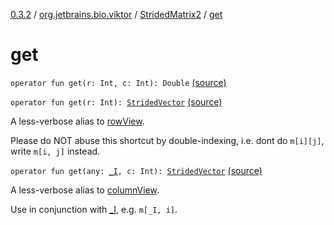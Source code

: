 [0.3.2](../../index.md) / [org.jetbrains.bio.viktor](../index.md) / [StridedMatrix2](index.md) / [get](.)

# get

`operator fun get(r: Int, c: Int): Double` [(source)](https://github.com/JetBrains-Research/viktor/blob/0.3.2/src/main/kotlin/org/jetbrains/bio/viktor/StridedMatrix2.kt#L34)

`operator fun get(r: Int): `[`StridedVector`](../-strided-vector/index.md) [(source)](https://github.com/JetBrains-Research/viktor/blob/0.3.2/src/main/kotlin/org/jetbrains/bio/viktor/StridedMatrix2.kt#L85)

A less-verbose alias to [rowView](row-view.md).

Please do NOT abuse this shortcut by double-indexing, i.e. dont
do `m[i][j]`, write `m[i, j]` instead.

`operator fun get(any: `[`_I`](../_-i.md)`, c: Int): `[`StridedVector`](../-strided-vector/index.md) [(source)](https://github.com/JetBrains-Research/viktor/blob/0.3.2/src/main/kotlin/org/jetbrains/bio/viktor/StridedMatrix2.kt#L96)

A less-verbose alias to [columnView](column-view.md).

Use in conjunction with [_I](../_-i.md), e.g. `m[_I, i]`.


